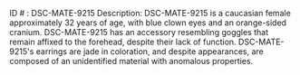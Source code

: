 ID # : DSC-MATE-9215
Description: DSC-MATE-9215 is a caucasian female approximately 32 years of age, with blue clown eyes and an orange-sided cranium. DSC-MATE-9215 has an accessory resembling goggles that remain affixed to the forehead, despite their lack of function. DSC-MATE-9215's earrings are jade in coloration, and despite appearances, are composed of an unidentified material with anomalous properties. 